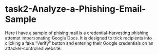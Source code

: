 # task2-Analyze-a-Phishing-Email-Sample
Here i have a sample of phising mail is a credential-harvesting phishing attempt impersonating Google Docs.
It is designed to trick recipients into clicking a fake “Verify” button and entering their Google credentials on an attacker-controlled website.
